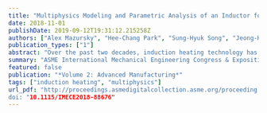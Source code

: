 ```yaml
---
title: "Multiphysics Modeling and Parametric Analysis of an Inductor for Heating Thin Sheet Materials"
date: 2018-11-01
publishDate: 2019-09-12T19:31:12.215258Z
authors: ["Alex Mazursky", "Hee-Chang Park", "Sung-Hyuk Song", "Jeong-Hoi Koo"]
publication_types: ["1"]
abstract: "Over the past two decades, induction heating technology has begun to replace conventional heating methods in manufacturing due to its ability to rapidly and uniformly heat conductive materials. This advancement has made induction heating very attractive to a wide range of industries, including applications in which thin sheet geometries are used (sheet thickness < 10 mm). According to preliminary testing, conventional coil geometries cannot efficiently heat thin sheet samples. Thus, the primary goal of this study is to investigate a suitable coil design for thin sheet materials and to evaluate the effects of varying coil design parameters. To this end, this project has developed a 3D Multiphysics model that includes a longitudinal induction coil and a thin sheet workpiece. Using the model, a series of parametric studies have been performed to identify the best induction coil geometry for heating of thin sheets along with suitable excitation parameters for the coil and workpiece. It was found that uniform heating is produced when the space between coils is tight. Additionally, insignificant variance in temperature uniformity was found when vertically displacing the workpiece within the coil. Parametric studies resulted in finding a cross-section geometry that reduced temperature deviation to within 1.1% across the workpiece width. The model can be used as a design tool for developing a (full-scale) prototype induction heating system."
summary: "ASME International Mechanical Engineering Congress & Exposition (IMECE) 2018"
featured: false
publication: "*Volume 2: Advanced Manufacturing*"
tags: ["induction heating", "multiphysics"]
url_pdf: "http://proceedings.asmedigitalcollection.asme.org/proceeding.aspx?
doi: "10.1115/IMECE2018-88676"
---
```


